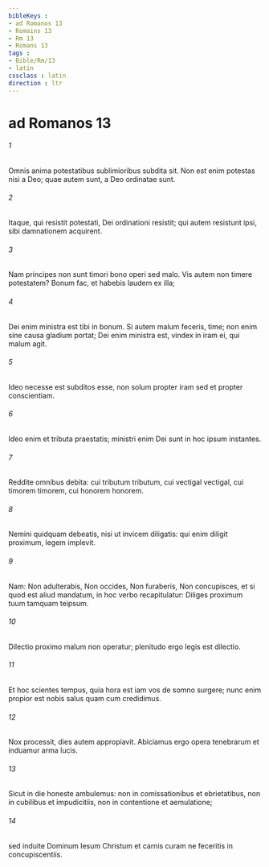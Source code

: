 ```yaml
---
bibleKeys : 
- ad Romanos 13
- Romains 13
- Rm 13
- Romans 13
tags : 
- Bible/Rm/13
- latin
cssclass : latin
direction : ltr
---
```


# ad Romanos 13

###### 1
Omnis anima potestatibus sublimioribus subdita sit. Non est enim potestas nisi a Deo; quae autem sunt, a Deo ordinatae sunt. 
###### 2
Itaque, qui resistit potestati, Dei ordinationi resistit; qui autem resistunt ipsi, sibi damnationem acquirent. 
###### 3
Nam principes non sunt timori bono operi sed malo. Vis autem non timere potestatem? Bonum fac, et habebis laudem ex illa; 
###### 4
Dei enim ministra est tibi in bonum. Si autem malum feceris, time; non enim sine causa gladium portat; Dei enim ministra est, vindex in iram ei, qui malum agit. 
###### 5
Ideo necesse est subditos esse, non solum propter iram sed et propter conscientiam. 
###### 6
Ideo enim et tributa praestatis; ministri enim Dei sunt in hoc ipsum instantes. 
###### 7
Reddite omnibus debita: cui tributum tributum, cui vectigal vectigal, cui timorem timorem, cui honorem honorem.
###### 8
Nemini quidquam debeatis, nisi ut invicem diligatis: qui enim diligit proximum, legem implevit. 
###### 9
Nam: Non adulterabis, Non occides, Non furaberis, Non concupisces, et si quod est aliud mandatum, in hoc verbo recapitulatur: Diliges proximum tuum tamquam teipsum. 
###### 10
Dilectio proximo malum non operatur; plenitudo ergo legis est dilectio.
###### 11
Et hoc scientes tempus, quia hora est iam vos de somno surgere; nunc enim propior est nobis salus quam cum credidimus. 
###### 12
Nox processit, dies autem appropiavit. Abiciamus ergo opera tenebrarum et induamur arma lucis. 
###### 13
Sicut in die honeste ambulemus: non in comissationibus et ebrietatibus, non in cubilibus et impudicitiis, non in contentione et aemulatione; 
###### 14
sed induite Dominum Iesum Christum et carnis curam ne feceritis in concupiscentiis.
